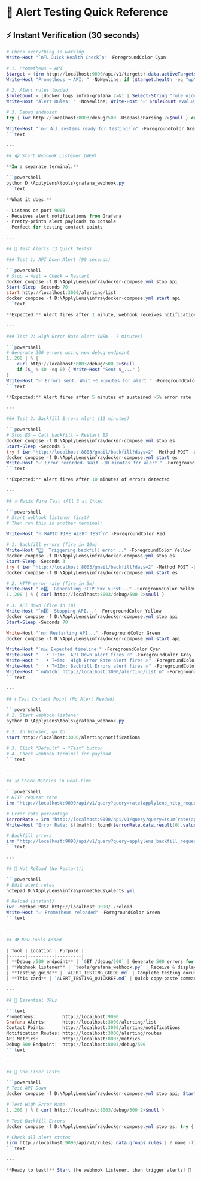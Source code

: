 # 🚨 Alert Testing Quick Reference

## ⚡ Instant Verification (30 seconds)

```powershell
# Check everything is working
Write-Host "`n🔍 Quick Health Check`n" -ForegroundColor Cyan

# 1. Prometheus → API
$target = (irm http://localhost:9090/api/v1/targets).data.activeTargets | ? {$_.labels.job -eq "applylens-api"}
Write-Host "Prometheus → API: " -NoNewline; if ($target.health -eq "up") { Write-Host "✅ UP" -ForegroundColor Green } else { Write-Host "❌ DOWN" -ForegroundColor Red }

# 2. Alert rules loaded
$ruleCount = (docker logs infra-grafana 2>&1 | Select-String "rule_uid=applens").Count
Write-Host "Alert Rules: " -NoNewline; Write-Host "✅ $ruleCount evaluating" -ForegroundColor Green

# 3. Debug endpoint
try { iwr http://localhost:8003/debug/500 -UseBasicParsing 2>$null } catch { if ($_.Exception.Response.StatusCode -eq 500) { Write-Host "Debug /500: ✅ Working" -ForegroundColor Green } }

Write-Host "`n✅ All systems ready for testing!`n" -ForegroundColor Green
```text

---

## 🎧 Start Webhook Listener (NEW)

**In a separate terminal:**

```powershell
python D:\ApplyLens\tools\grafana_webhook.py
```text

**What it does:**

- Listens on port 9000
- Receives alert notifications from Grafana
- Pretty-prints alert payloads to console
- Perfect for testing contact points

---

## 🧪 Test Alerts (3 Quick Tests)

### Test 1: API Down Alert (90 seconds)

```powershell
# Stop → Wait → Check → Restart
docker compose -f D:\ApplyLens\infra\docker-compose.yml stop api
Start-Sleep -Seconds 70
start http://localhost:3000/alerting/list
docker compose -f D:\ApplyLens\infra\docker-compose.yml start api
```text

**Expected:** Alert fires after 1 minute, webhook receives notification

---

### Test 2: High Error Rate Alert (NEW - 7 minutes)

```powershell
# Generate 200 errors using new debug endpoint
1..200 | % { 
    curl http://localhost:8003/debug/500 2>$null 
    if ($_ % 40 -eq 0) { Write-Host "Sent $_..." }
}
Write-Host "✅ Errors sent. Wait ~5 minutes for alert." -ForegroundColor Green
```text

**Expected:** Alert fires after 5 minutes of sustained >5% error rate

---

### Test 3: Backfill Errors Alert (12 minutes)

```powershell
# Stop ES → Call backfill → Restart ES
docker compose -f D:\ApplyLens\infra\docker-compose.yml stop es
Start-Sleep -Seconds 5
try { iwr "http://localhost:8003/gmail/backfill?days=2" -Method POST -UseBasicParsing } catch { Write-Host "✓ Failed as expected" }
docker compose -f D:\ApplyLens\infra\docker-compose.yml start es
Write-Host "✅ Error recorded. Wait ~10 minutes for alert." -ForegroundColor Green
```text

**Expected:** Alert fires after 10 minutes of errors detected

---

## 🔥 Rapid Fire Test (All 3 at Once)

```powershell
# Start webhook listener first!
# Then run this in another terminal:

Write-Host "🔥 RAPID FIRE ALERT TEST`n" -ForegroundColor Red

# 1. Backfill errors (fire in 10m)
Write-Host "1️⃣  Triggering backfill error..." -ForegroundColor Yellow
docker compose -f D:\ApplyLens\infra\docker-compose.yml stop es
Start-Sleep -Seconds 3
try { iwr "http://localhost:8003/gmail/backfill?days=2" -Method POST -UseBasicParsing } catch {}
docker compose -f D:\ApplyLens\infra\docker-compose.yml start es

# 2. HTTP error rate (fire in 5m)
Write-Host "`n2️⃣  Generating HTTP 5xx burst..." -ForegroundColor Yellow
1..200 | % { curl http://localhost:8003/debug/500 2>$null }

# 3. API down (fire in 1m)
Write-Host "`n3️⃣  Stopping API..." -ForegroundColor Yellow
docker compose -f D:\ApplyLens\infra\docker-compose.yml stop api
Start-Sleep -Seconds 70

Write-Host "`n✅ Restarting API..." -ForegroundColor Green
docker compose -f D:\ApplyLens\infra\docker-compose.yml start api

Write-Host "`n📊 Expected timeline:" -ForegroundColor Cyan
Write-Host "   • T+1m:  API Down alert fires 🔥" -ForegroundColor Gray
Write-Host "   • T+5m:  High Error Rate alert fires 🔥" -ForegroundColor Gray
Write-Host "   • T+10m: Backfill Errors alert fires 🔥" -ForegroundColor Gray
Write-Host "`nWatch: http://localhost:3000/alerting/list`n" -ForegroundColor White
```text

---

## 📞 Test Contact Point (No Alert Needed)

```powershell
# 1. Start webhook listener
python D:\ApplyLens\tools\grafana_webhook.py

# 2. In browser, go to:
start http://localhost:3000/alerting/notifications

# 3. Click "Default" → "Test" button
# 4. Check webhook terminal for payload
```text

---

## 📊 Check Metrics in Real-Time

```powershell
# HTTP request rate
irm "http://localhost:9090/api/v1/query?query=rate(applylens_http_requests_total[5m])" | % data | % result | % value

# Error rate percentage
$errorRate = irm "http://localhost:9090/api/v1/query?query=(sum(rate(applylens_http_requests_total%7Bstatus=~%225..%22%7D%5B5m%5D))/sum(rate(applylens_http_requests_total%5B5m%5D)))*100"
Write-Host "Error Rate: $([math]::Round($errorRate.data.result[0].value[1], 2))%" -ForegroundColor Yellow

# Backfill errors
irm "http://localhost:9090/api/v1/query?query=applylens_backfill_requests_total{result=`"error`"}" | % data | % result | % value
```text

---

## 🔄 Hot Reload (No Restart!)

```powershell
# Edit alert rules
notepad D:\ApplyLens\infra\prometheus\alerts.yml

# Reload (instant)
iwr -Method POST http://localhost:9090/-/reload
Write-Host "✅ Prometheus reloaded" -ForegroundColor Green
```text

---

## 🛠️ New Tools Added

| Tool | Location | Purpose |
|------|----------|---------|
| **Debug /500 endpoint** | `GET /debug/500` | Generate 500 errors for testing |
| **Webhook listener** | `tools/grafana_webhook.py` | Receive & display alert notifications |
| **Testing guide** | `ALERT_TESTING_GUIDE.md` | Complete testing documentation |
| **This card** | `ALERT_TESTING_QUICKREF.md` | Quick copy-paste commands |

---

## 🔗 Essential URLs

```text
Prometheus:          http://localhost:9090
Grafana Alerts:      http://localhost:3000/alerting/list
Contact Points:      http://localhost:3000/alerting/notifications
Notification Routes: http://localhost:3000/alerting/routes
API Metrics:         http://localhost:8003/metrics
Debug 500 Endpoint:  http://localhost:8003/debug/500
```text

---

## 🎯 One-Liner Tests

```powershell
# Test API Down
docker compose -f D:\ApplyLens\infra\docker-compose.yml stop api; Start-Sleep -Seconds 70; docker compose -f D:\ApplyLens\infra\docker-compose.yml start api

# Test High Error Rate
1..200 | % { curl http://localhost:8003/debug/500 2>$null }

# Test Backfill Errors
docker compose -f D:\ApplyLens\infra\docker-compose.yml stop es; try { iwr "http://localhost:8003/gmail/backfill?days=2" -Method POST } catch {}; docker compose -f D:\ApplyLens\infra\docker-compose.yml start es

# Check all alert states
(irm http://localhost:9090/api/v1/rules).data.groups.rules | ? name -like "ApplyLens*" | select name, state, health | ft
```text

---

**Ready to test!** Start the webhook listener, then trigger alerts! 🚀
